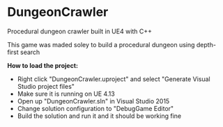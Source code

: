 # DungeonCrawler
Procedural dungeon crawler built in UE4 with C++

This game was maded soley to build a procedural dungeon using depth-first search

**How to load the project:**
- Right click "DungeonCrawler.uproject" and select "Generate Visual Studio project files"
- Make sure it is running on UE 4.13
- Open up "DungeonCrawler.sln" in Visual Studio 2015
- Change solution configuration to "DebugGame Editor"
- Build the solution and run it and it should be working fine
